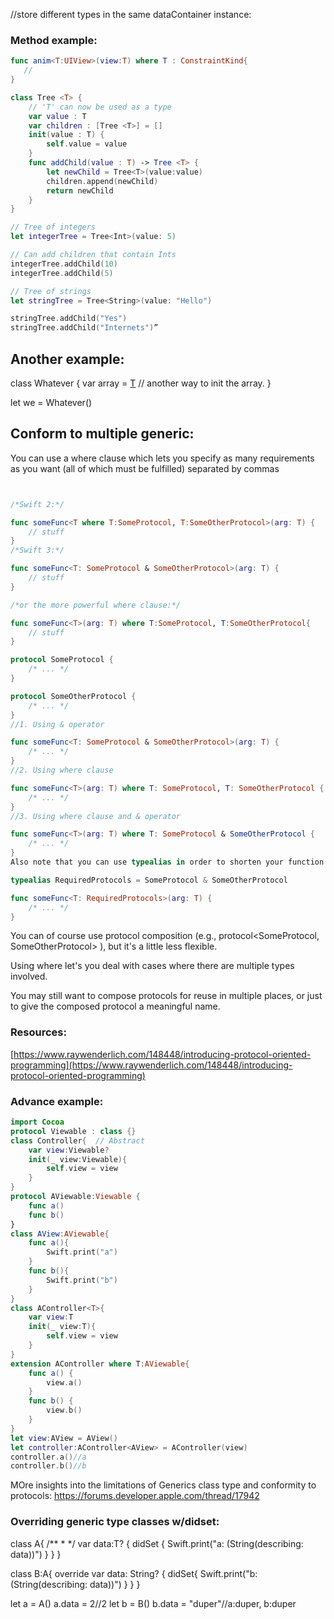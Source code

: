 //store different types in the same dataContainer instance:

### Method example: 
```swift
func anim<T:UIView>(view:T) where T : ConstraintKind{
   //  
}
```

```swift
class Tree <T> {
    // 'T' can now be used as a type
    var value : T
    var children : [Tree <T>] = []
    init(value : T) {
        self.value = value
    }
    func addChild(value : T) -> Tree <T> {
        let newChild = Tree<T>(value:value)
        children.append(newChild)
        return newChild
    }
}

// Tree of integers
let integerTree = Tree<Int>(value: 5)

// Can add children that contain Ints
integerTree.addChild(10)
integerTree.addChild(5)

// Tree of strings
let stringTree = Tree<String>(value: "Hello")

stringTree.addChild("Yes")
stringTree.addChild("Internets")”

```


## Another example:

class Whatever<T> {
    var array = [T]() // another way to init the array.
}

let we = Whatever<Int>()



## Conform to multiple generic:

You can use a where clause which lets you specify as many requirements as you want (all of which must be fulfilled) separated by commas
```swift


/*Swift 2:*/

func someFunc<T where T:SomeProtocol, T:SomeOtherProtocol>(arg: T) {
    // stuff
}
/*Swift 3:*/

func someFunc<T: SomeProtocol & SomeOtherProtocol>(arg: T) {
    // stuff
}

/*or the more powerful where clause:*/

func someFunc<T>(arg: T) where T:SomeProtocol, T:SomeOtherProtocol{
    // stuff
}

```

```swift
protocol SomeProtocol {
    /* ... */
}

protocol SomeOtherProtocol {
    /* ... */        
}
//1. Using & operator

func someFunc<T: SomeProtocol & SomeOtherProtocol>(arg: T) {
    /* ... */
}
//2. Using where clause

func someFunc<T>(arg: T) where T: SomeProtocol, T: SomeOtherProtocol {
    /* ... */
}
//3. Using where clause and & operator

func someFunc<T>(arg: T) where T: SomeProtocol & SomeOtherProtocol {
    /* ... */        
}
Also note that you can use typealias in order to shorten your function declaration.

typealias RequiredProtocols = SomeProtocol & SomeOtherProtocol

func someFunc<T: RequiredProtocols>(arg: T) {
    /* ... */   
}
```

You can of course use protocol composition (e.g., protocol<SomeProtocol, SomeOtherProtocol> ), but it's a little less flexible.

Using where let's you deal with cases where there are multiple types involved.

You may still want to compose protocols for reuse in multiple places, or just to give the composed protocol a meaningful name.


### Resources: 

[https://www.raywenderlich.com/148448/introducing-protocol-oriented-programming](https://www.raywenderlich.com/148448/introducing-protocol-oriented-programming) 


### Advance example:

```swift
import Cocoa
protocol Viewable : class {}
class Controller{  // Abstract
    var view:Viewable?
    init(_ view:Viewable){
        self.view = view
    }
}
protocol AViewable:Viewable {
    func a()
    func b()
}
class AView:AViewable{
    func a(){
        Swift.print("a")
    }
    func b(){
        Swift.print("b")
    }
}
class AController<T>{
    var view:T
    init(_ view:T){
        self.view = view
    }
}
extension AController where T:AViewable{
    func a() {
        view.a()
    }
    func b() {
        view.b()
    }
}
let view:AView = AView()
let controller:AController<AView> = AController(view)
controller.a()//a
controller.b()//b

```

MOre insights into the limitations of Generics class type and conformity to protocols: https://forums.developer.apple.com/thread/17942



### Overriding generic type classes w/didset:
class A<T>{
    /**
     *
     */
    var data:T? { didSet {
        Swift.print("a: \(String(describing: data))")
        }
    }
}

class B:A<String>{
    override var data: String? {
        didSet{
            Swift.print("b: \(String(describing: data))")
        }
    }
}

let a = A<Int>()
a.data = 2//2
let b = B()
b.data = "duper"//a:duper, b:duper